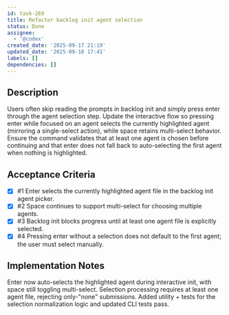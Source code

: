 ```yaml
---
id: task-269
title: Refactor backlog init agent selection
status: Done
assignee:
  - '@codex'
created_date: '2025-09-17 21:19'
updated_date: '2025-09-18 17:41'
labels: []
dependencies: []
---
```


## Description

<!-- SECTION:DESCRIPTION:BEGIN -->
Users often skip reading the prompts in backlog init and simply press enter through the agent selection step. Update the interactive flow so pressing enter while focused on an agent selects the currently highlighted agent (mirroring a single-select action), while space retains multi-select behavior. Ensure the command validates that at least one agent is chosen before continuing and that enter does not fall back to auto-selecting the first agent when nothing is highlighted.
<!-- SECTION:DESCRIPTION:END -->

## Acceptance Criteria
<!-- AC:BEGIN -->
- [x] #1 Enter selects the currently highlighted agent file in the backlog init agent picker.
- [x] #2 Space continues to support multi-select for choosing multiple agents.
- [x] #3 Backlog init blocks progress until at least one agent file is explicitly selected.
- [x] #4 Pressing enter without a selection does not default to the first agent; the user must select manually.
<!-- AC:END -->


## Implementation Notes

Enter now auto-selects the highlighted agent during interactive init, with space still toggling multi-select.
Selection processing requires at least one agent file, rejecting only-"none" submissions.
Added utility + tests for the selection normalization logic and updated CLI tests pass.
